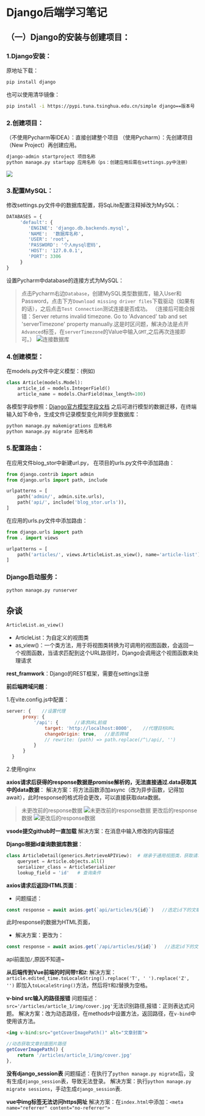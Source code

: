 # Django后端学习笔记
## （一）Django的安装与创建项目：
### 1.Django安装：
原地址下载：
```sh
pip install django
```
也可以使用清华镜像：
```sh
pip install -i https://pypi.tuna.tsinghua.edu.cn/simple django==版本号
```

### 2.创建项目：
（不使用Pycharm等IDEA）：直接创建整个项目
（使用Pycharm）：先创建项目（New Project）再创建应用。
```sh
django-admin startproject 项目名称
python manage.py startapp 应用名称（ps：创建应用后需在settings.py中注册）
```
![](\img\项目结构.png)

### 3.配置MySQL：
修改settings.py文件中的数据库配置，将SqLite配置注释掉改为MySQL：
```python
DATABASES = {
     'default': {
        'ENGINE': 'django.db.backends.mysql',
        'NAME':  '数据库名称',
        'USER': 'root',
        'PASSWORD': '个人mysql密码',
        'HOST': '127.0.0.1',
        'PORT': 3306
     }
}
```
设置Pycharm中database的连接方式为MySQL：
>点击Pycharm右边`Database`，创建MySQL类型数据库，输入User和Password，点击下方`Download missing driver files`下载驱动（如果有的话），之后点击`Test Connection`测试连接是否成功。
（连接后可能会报错：Server returns invalid timezone. Go to 'Advanced' tab and set 'serverTimezone' property manually.这是时区问题，解决办法是点开`Advanced`标签，在`serverTimezone`的Value中输入`GMT`,之后再次连接即可。）
![连接数据库](\img\连接数据库.png)

### 4.创建模型：
在models.py文件中定义模型：(例如)
```python
class Article(models.Model):
    article_id = models.IntegerField()
    article_name = models.CharField(max_length=100)
```
各模型字段参照：[Django官方模型字段文档](https://docs.djangoproject.com/en/5.2/ref/models/fields/#model-field-types)
之后可进行模型的数据迁移，在终端输入如下命令，生成文件记录模型变化并同步至数据库：
```sh
python manage.py makemigrations 应用名称
python manage.py migrate 应用名称
```


### 5.配置路由：
在应用文件blog_stor中新建url.py，
在项目的urls.py文件中添加路由：
```python
from django.contrib import admin
from django.urls import path, include

urlpatterns = [
    path('admin/', admin.site.urls),
    path('api/', include('blog_stor.urls')),
]
```
在应用的urls.py文件中添加路由：
```python
from django.urls import path
from . import views

urlpatterns = [
    path('articles/', views.ArticleList.as_view(), name='article-list'),   # 通过api访问视图
]

```

### Django启动服务：
```sh
python manage.py runserver
```


## 杂谈
```python
ArticleList.as_view()
```
* ArticleList：为自定义的视图类
* as_view()：一个类方法，用于将视图类转换为可调用的视图函数，会返回一个视图函数，当请求匹配到这个URL路径时，Django会调用这个视图函数来处理请求

**rest_framwork**：Django的REST框架，需要在settings注册

**前后端跨域问题**：
  
1.在vite.config.js中配置：
  ```javascript
  server: {    //设置代理
        proxy: {
            '/api': {      //请求URL前缀
                target: 'http://localhost:8000',    //代理目标URL
                changeOrigin: true,   //是否跨域
                // rewrite: (path) => path.replace(/^\/api/, '')
            }
        }
    }
  ```
  2.使用nginx

**axios请求后获得的response数据是promise解析的，无法直接通过.data获取其中的data数据**：
解决方案：将方法函数添加async（改为异步函数，记得加await），此时response的格式将会更改，可以直接获取data数据。
>未更改前的response数据
![未更改前的response数据](\img\未更改前格式.png)
更改后的response数据
![更改后的response数据](\img\更改后格式.png)

**vsode提交github时一直加载**
解决方案：在消息中输入修改的内容描述

**Django根据id查询数据库数据**：
```python
class ArticleDetail(generics.RetrieveAPIView):  # 继承于通用视图类，获取请求url路径上的参数来通过数据库进行筛选
    queryset = Article.objects.all()
    serializer_class = ArticleSerializer
    lookup_field = 'id'   # 查询条件
```

**axios请求后返回HTML页面**：
* 问题描述：
```javascript
const response = await axios.get(`api/articles/${id}`)   //选定id下的文章内容
```
此时response的数据为HTML页面，
* 解决方案：更改为：
```javascript
const response = await axios.get(`/api/articles/${id}`)   //选定id下的文章内容
```
api前面加`/`,原因不知道~

**从后端传到Vue前端的时间带`T`和`Z`**:
解决方案：`article.edited_time.toLocaleString().replace('T', ' ').replace('Z', '')`
即加入`toLocaleString()`方法，然后将`T`和`Z`替换为空格。    

**v-bind src输入的路径报错**
问题描述：`src='/articles/article_1/img/cover.jpg'`无法识别路径,报错：正则表达式问题。
解决方案：改为动态路径，在methods中设置方法，返回路径，在`v-bind`中使用该方法。
```html
<img v-bind:src="getCoverImagePath()" alt="文章封面">
```
```javascript
//动态获取文章封面图片路径
getCoverImagePath() {
    return '/articles/article_1/img/cover.jpg'
},
```

**没有django_session表**
问题描述：在执行了`python manage.py migrate`后，没有生成`django_session`表，导致无法登录。
解决方案：执行`python manage.py migrate sessions`，手动生成`django_session`表.

**vue中img标签无法访问https网址**
解决方案：在`index.html`中添加：`<meta name="referrer" content="no-referrer">`